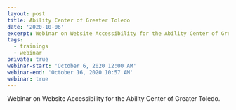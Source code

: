 ```yaml
---
layout: post
title: Ability Center of Greater Toledo
date: '2020-10-06'
excerpt: Webinar on Website Accessibility for the Ability Center of Greater Toledo
tags:
  - trainings
  - webinar
private: true
webinar-start: 'October 6, 2020 12:00 AM'
webinar-end: 'October 16, 2020 10:57 AM'
webinar: true
---
```

Webinar on Website Accessibility for the Ability Center of Greater Toledo.
